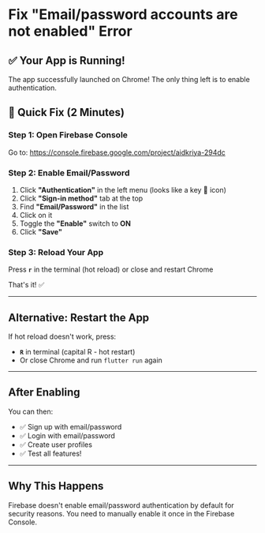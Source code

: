 # Fix "Email/password accounts are not enabled" Error

## ✅ Your App is Running!

The app successfully launched on Chrome! The only thing left is to enable authentication.

## 🔧 Quick Fix (2 Minutes)

### Step 1: Open Firebase Console
Go to: https://console.firebase.google.com/project/aidkriya-294dc

### Step 2: Enable Email/Password
1. Click **"Authentication"** in the left menu (looks like a key 🔑 icon)
2. Click **"Sign-in method"** tab at the top
3. Find **"Email/Password"** in the list
4. Click on it
5. Toggle the **"Enable"** switch to **ON**
6. Click **"Save"**

### Step 3: Reload Your App
Press **`r`** in the terminal (hot reload) or close and restart Chrome

That's it! ✅

---

## Alternative: Restart the App

If hot reload doesn't work, press:
- **`R`** in terminal (capital R - hot restart)
- Or close Chrome and run `flutter run` again

---

## After Enabling

You can then:
- ✅ Sign up with email/password
- ✅ Login with email/password  
- ✅ Create user profiles
- ✅ Test all features!

---

## Why This Happens

Firebase doesn't enable email/password authentication by default for security reasons. You need to manually enable it once in the Firebase Console.

